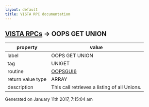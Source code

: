 ```yaml
---
layout: default
title: VISTA RPC documentation
---
```




## [VISTA RPCs](TableOfContent.md) &#8594; OOPS GET UNION 

 property | value 
--- | --- 
 label | OOPS GET UNION
 tag | UNIGET
 routine | [OOPSGUI6](http://code.osehra.org/dox/Routine_OOPSGUI6_source.html)
 return value type | ARRAY
 description | This call retrieves a listing of all Unions.




 Generated on January 11th 2017, 7:15:04 am